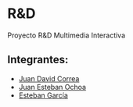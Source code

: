 # R&D
Proyecto R&amp;D Multimedia Interactiva

## Integrantes:

- [Juan David Correa](https://www.github.com/JuanD29)
- [Juan Esteban Ochoa](https://www.github.com/Juanes8a)
- [Esteban García](https://www.github.com/EsGarciaC)

